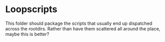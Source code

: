 # Loopscripts

This folder should package the scripts that usually end up dispatched across the rootdirs. Rather than have them scattered all around the place, maybe this is better?
